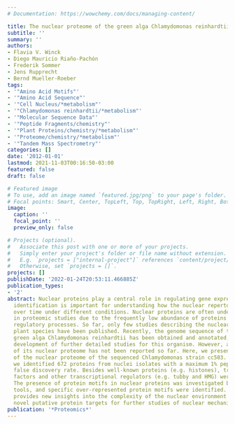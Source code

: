 ```yaml
---
# Documentation: https://wowchemy.com/docs/managing-content/

title: The nuclear proteome of the green alga Chlamydomonas reinhardtii.
subtitle: ''
summary: ''
authors:
- Flavia V. Winck
- Diego Mauricio Riaño-Pachón
- Frederik Sommer
- Jens Rupprecht
- Bernd Mueller-Roeber
tags:
- '"Amino Acid Motifs"'
- '"Amino Acid Sequence"'
- '"Cell Nucleus/*metabolism"'
- '"Chlamydomonas reinhardtii/*metabolism"'
- '"Molecular Sequence Data"'
- '"Peptide Fragments/chemistry"'
- '"Plant Proteins/chemistry/*metabolism"'
- '"Proteome/chemistry/*metabolism"'
- '"Tandem Mass Spectrometry"'
categories: []
date: '2012-01-01'
lastmod: 2021-11-03T00:16:50-03:00
featured: false
draft: false

# Featured image
# To use, add an image named `featured.jpg/png` to your page's folder.
# Focal points: Smart, Center, TopLeft, Top, TopRight, Left, Right, BottomLeft, Bottom, BottomRight.
image:
  caption: ''
  focal_point: ''
  preview_only: false

# Projects (optional).
#   Associate this post with one or more of your projects.
#   Simply enter your project's folder or file name without extension.
#   E.g. `projects = ["internal-project"]` references `content/project/deep-learning/index.md`.
#   Otherwise, set `projects = []`.
projects: []
publishDate: '2022-01-24T20:53:11.466885Z'
publication_types:
- '2'
abstract: Nuclear proteins play a central role in regulating gene expression. Their
  identification is important for understanding how the nuclear repertoire changes
  over time under different conditions. Nuclear proteins are often underrepresented
  in proteomic studies due to the frequently low abundance of proteins involved in
  regulatory processes. So far, only few studies describing the nuclear proteome of
  plant species have been published. Recently, the genome sequence of the unicellular
  green alga Chlamydomonas reinhardtii has been obtained and annotated, allowing the
  development of further detailed studies for this organism. However, a detailed description
  of its nuclear proteome has not been reported so far. Here, we present an analysis
  of the nuclear proteome of the sequenced Chlamydomonas strain cc503. Using LC-MS/MS,
  we identified 672 proteins from nuclei isolates with a maximum 1% peptide spectrum
  false discovery rate. Besides well-known proteins (e.g. histones), transcription
  factors and other transcriptional regulators (e.g. tubby and HMG) were identified.
  The presence of protein motifs in nuclear proteins was investigated by computational
  tools, and specific over-represented protein motifs were identified. This study
  provides new insights into the complexity of the nuclear environment and reveals
  novel putative protein targets for further studies of nuclear mechanisms.
publication: '*Proteomics*'
---
```

